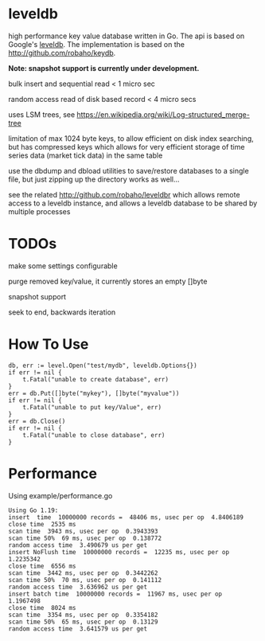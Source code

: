 # leveldb

high performance key value database written in Go. The api is based on Google's [leveldb](http://github.com/google/leveldb). The implementation is based on
the http://github.com/robaho/keydb.

**Note: snapshot support is currently under development.**

bulk insert and sequential read < 1 micro sec

random access read of disk based record < 4 micro secs

uses LSM trees, see https://en.wikipedia.org/wiki/Log-structured_merge-tree

limitation of max 1024 byte keys, to allow efficient on disk index searching, but has
compressed keys which allows for very efficient storage of time series data
(market tick data) in the same table

use the dbdump and dbload utilities to save/restore databases to a single file, but just zipping up the directory works as
well...

see the related http://github.com/robaho/leveldbr which allows remote access to a leveldb instance, and allows a leveldb database to be shared by multiple processes
      
# TODOs

make some settings configurable

purge removed key/value, it currently stores an empty []byte

snapshot support

seek to end, backwards iteration

# How To Use

	db, err := level.Open("test/mydb", leveldb.Options{})
	if err != nil {
		t.Fatal("unable to create database", err)
	}
	err = db.Put([]byte("mykey"), []byte("myvalue"))
	if err != nil {
		t.Fatal("unable to put key/Value", err)
	}
    err = db.Close()
    if err != nil {
        t.Fatal("unable to close database", err)
    }

# Performance

Using example/performance.go

```
Using Go 1.19:
insert  time  10000000 records =  48406 ms, usec per op  4.8406189
close time  2535 ms
scan time  3943 ms, usec per op  0.3943393
scan time 50%  69 ms, usec per op  0.138772
random access time  3.490679 us per get
insert NoFlush time  10000000 records =  12235 ms, usec per op  1.2235342
close time  6556 ms
scan time  3442 ms, usec per op  0.3442262
scan time 50%  70 ms, usec per op  0.141112
random access time  3.636962 us per get
insert batch time  10000000 records =  11967 ms, usec per op  1.1967498
close time  8024 ms
scan time  3354 ms, usec per op  0.3354182
scan time 50%  65 ms, usec per op  0.13129
random access time  3.641579 us per get
```
